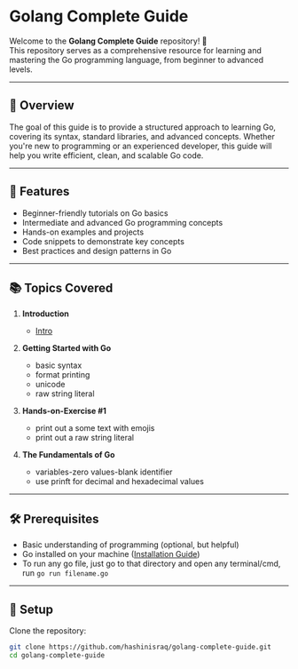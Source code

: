 # Golang Complete Guide

Welcome to the **Golang Complete Guide** repository! 🎉  
This repository serves as a comprehensive resource for learning and mastering the Go programming language, from beginner to advanced levels.

---

## 📖 Overview

The goal of this guide is to provide a structured approach to learning Go, covering its syntax, standard libraries, and advanced concepts. Whether you're new to programming or an experienced developer, this guide will help you write efficient, clean, and scalable Go code.

---

## 🚀 Features

- Beginner-friendly tutorials on Go basics
- Intermediate and advanced Go programming concepts
- Hands-on examples and projects
- Code snippets to demonstrate key concepts
- Best practices and design patterns in Go

---

## 📚 Topics Covered

1. **Introduction**
   - [Intro](01.%20Introduction/intro.md)

2. **Getting Started with Go**
   - basic syntax
   - format printing
   - unicode
   - raw string literal

3. **Hands-on-Exercise #1**
   - print out a some text with emojis
   - print out a raw string literal

4. **The Fundamentals of Go**
   - variables-zero values-blank identifier
   - use prinft for decimal and hexadecimal values

---

## 🛠 Prerequisites

- Basic understanding of programming (optional, but helpful)
- Go installed on your machine ([Installation Guide](https://go.dev/doc/install))
- To run any go file, just go to that directory and open any terminal/cmd, run `go run filename.go`

---

## 🔧 Setup

Clone the repository:
   ```bash
   git clone https://github.com/hashinisraq/golang-complete-guide.git
   cd golang-complete-guide

